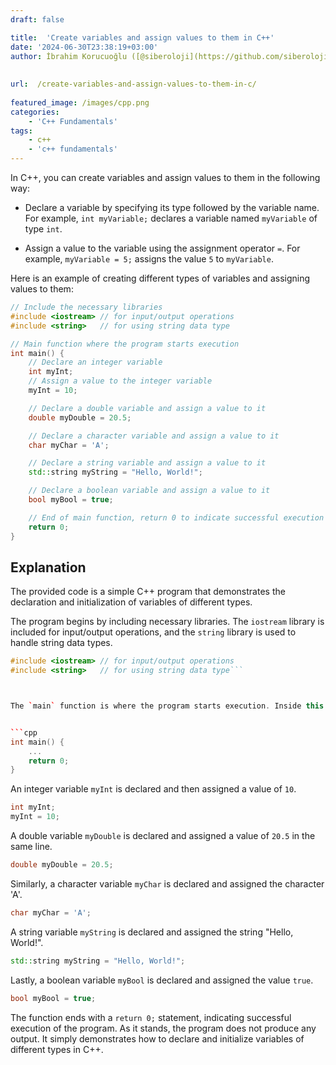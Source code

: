 ```yaml
---
draft: false

title:  'Create variables and assign values to them in C++'
date: '2024-06-30T23:38:19+03:00'
author: İbrahim Korucuoğlu ([@siberoloji](https://github.com/siberoloji))
 
 
url:  /create-variables-and-assign-values-to-them-in-c/
 
featured_image: /images/cpp.png
categories:
    - 'C++ Fundamentals'
tags:
    - c++
    - 'c++ fundamentals'
---
```



In C++, you can create variables and assign values to them in the following way:


*  Declare a variable by specifying its type followed by the variable name. For example, `int myVariable;` declares a variable named `myVariable` of type `int`.

* Assign a value to the variable using the assignment operator `=`. For example, `myVariable = 5;` assigns the value `5` to `myVariable`.




Here is an example of creating different types of variables and assigning values to them:


```cpp
// Include the necessary libraries
#include <iostream> // for input/output operations
#include <string>   // for using string data type

// Main function where the program starts execution
int main() {
    // Declare an integer variable
    int myInt; 
    // Assign a value to the integer variable
    myInt = 10; 

    // Declare a double variable and assign a value to it
    double myDouble = 20.5; 

    // Declare a character variable and assign a value to it
    char myChar = 'A'; 

    // Declare a string variable and assign a value to it
    std::string myString = "Hello, World!"; 

    // Declare a boolean variable and assign a value to it
    bool myBool = true; 

    // End of main function, return 0 to indicate successful execution
    return 0;
}
```



## Explanation



The provided code is a simple C++ program that demonstrates the declaration and initialization of variables of different types.



The program begins by including necessary libraries. The `iostream` library is included for input/output operations, and the `string` library is used to handle string data types.


```cpp
#include <iostream> // for input/output operations
#include <string>   // for using string data type```



The `main` function is where the program starts execution. Inside this function, several variables of different types are declared and initialized.


```cpp
int main() {
    ...
    return 0;
}
```



An integer variable `myInt` is declared and then assigned a value of `10`.


```cpp
int myInt;
myInt = 10;
```



A double variable `myDouble` is declared and assigned a value of `20.5` in the same line.


```cpp
double myDouble = 20.5;
```



Similarly, a character variable `myChar` is declared and assigned the character 'A'.


```cpp
char myChar = 'A';
```



A string variable `myString` is declared and assigned the string "Hello, World!".


```cpp
std::string myString = "Hello, World!";
```



Lastly, a boolean variable `myBool` is declared and assigned the value `true`.


```cpp
bool myBool = true;
```



The function ends with a `return 0;` statement, indicating successful execution of the program. As it stands, the program does not produce any output. It simply demonstrates how to declare and initialize variables of different types in C++.
